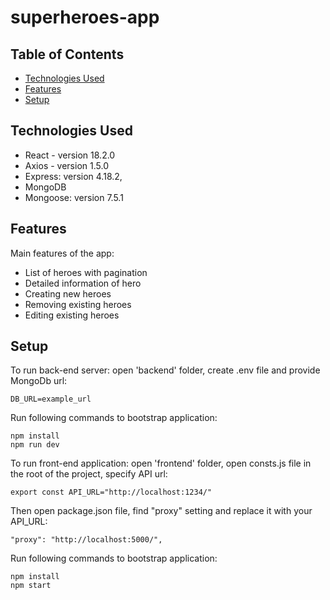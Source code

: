 # superheroes-app
## Table of Contents
* [Technologies Used](#technologies-used)
* [Features](#features)
* [Setup](#setup)

## Technologies Used
- React - version 18.2.0
- Axios - version 1.5.0
- Express: version 4.18.2,
- MongoDB
- Mongoose: version 7.5.1


## Features
Main features of the app:
- List of heroes with pagination
- Detailed information of hero
- Creating new heroes
- Removing existing heroes
- Editing existing heroes



## Setup
To run back-end server: open 'backend' folder, create .env file and provide MongoDb url:

```
DB_URL=example_url
```

Run following commands to bootstrap application:

```
npm install
npm run dev
```
To run front-end application: open 'frontend' folder, open consts.js file in the root of the project, specify API url:

```
export const API_URL="http://localhost:1234/"
```
Then open package.json file, find "proxy" setting and replace it with your API_URL:
```
"proxy": "http://localhost:5000/",
```

Run following commands to bootstrap application:

```
npm install
npm start
```


